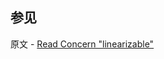 ## 参见

原文 - [Read Concern "linearizable"]( https://docs.mongodb.com/manual/reference/read-concern-linearizable/ )

